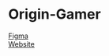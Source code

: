 # Origin-Gamer

[Figma](https://www.figma.com/file/n7gTWjDOxMImLLGNRU8x7B/Origin-Gamer)\
[Website](http://21asphyxia.42web.io/)
